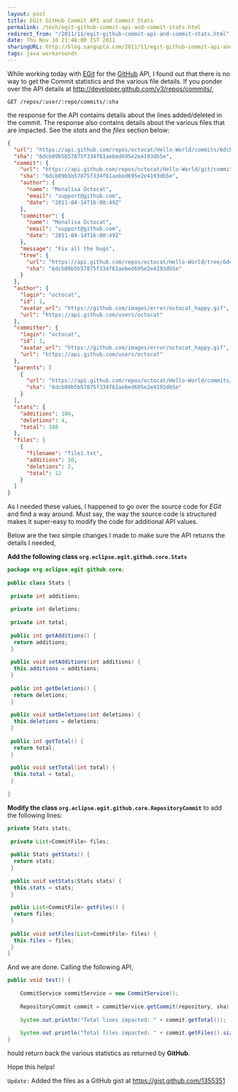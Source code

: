 ```yaml
---
layout: post
title: EGit GitHub Commit API and Commit Stats
permalink: /tech/egit-github-commit-api-and-commit-stats.html
redirect_from: "/2011/11/egit-github-commit-api-and-commit-stats.html"
date: Thu Nov 10 21:48:00 IST 2011
sharingURL: http://blog.sangupta.com/2011/11/egit-github-commit-api-and-commit-stats.html
tags: java workarounds
---
```


While working today with <a href="http://www.eclipse.org/egit">EGit</a> for the 
<a href="https://github.com">GitHub</a> API, I found out that there is no way to get the 
Commit statistics and the various file details. If you ponder over the API details at 
<a href="http://developer.github.com/v3/repos/commits/">http://developer.github.com/v3/repos/commits/</a>,

```text
GET /repos/:user/:repo/commits/:sha
```

the response for the API contains details about the lines added/deleted in the commit. The response 
also contains details about the various files that are impacted. See the *stats* and the *files* section below:

```json
{
  "url": "https://api.github.com/repos/octocat/Hello-World/commits/6dcb09b5b57875f334f61aebed695e2e4193db5e",
  "sha": "6dcb09b5b57875f334f61aebed695e2e4193db5e",
  "commit": {
    "url": "https://api.github.com/repos/octocat/Hello-World/git/commits/6dcb09b5b57875f334f61aebed695e2e4193db5e",
    "sha": "6dcb09b5b57875f334f61aebed695e2e4193db5e",
    "author": {
      "name": "Monalisa Octocat",
      "email": "support@github.com",
      "date": "2011-04-14T16:00:49Z"
    },
    "committer": {
      "name": "Monalisa Octocat",
      "email": "support@github.com",
      "date": "2011-04-14T16:00:49Z"
    },
    "message": "Fix all the bugs",
    "tree": {
      "url": "https://api.github.com/repos/octocat/Hello-World/tree/6dcb09b5b57875f334f61aebed695e2e4193db5e",
      "sha": "6dcb09b5b57875f334f61aebed695e2e4193db5e"
    }
  },
  "author": {
    "login": "octocat",
    "id": 1,
    "avatar_url": "https://github.com/images/error/octocat_happy.gif",
    "url": "https://api.github.com/users/octocat"
  },
  "committer": {
    "login": "octocat",
    "id": 1,
    "avatar_url": "https://github.com/images/error/octocat_happy.gif",
    "url": "https://api.github.com/users/octocat"
  },
  "parents": [
    {
      "url": "https://api.github.com/repos/octocat/Hello-World/commits/6dcb09b5b57875f334f61aebed695e2e4193db5e",
      "sha": "6dcb09b5b57875f334f61aebed695e2e4193db5e"
    }
  ],
  "stats": {
    "additions": 104,
    "deletions": 4,
    "total": 108
  },
  "files": [
    {
      "filename": "file1.txt",
      "additions": 10,
      "deletions": 2,
      "total": 12
    }
  ]
}
```

As I needed these values, I happened to go over the source code for *EGit* and find a way around. Must 
say, the way the source code is structured makes it super-easy to modify the code for additional API values.

Below are the two simple changes I made to make sure the API returns the details I needed,

**Add the following class `org.eclipse.egit.github.core.Stats`**

```java
package org.eclipse.egit.github.core;
 
public class Stats {
  
 private int additions;
  
 private int deletions;
  
 private int total;
 
 public int getAdditions() {
  return additions;
 }
 
 public void setAdditions(int additions) {
  this.additions = additions;
 }
 
 public int getDeletions() {
  return deletions;
 }
 
 public void setDeletions(int deletions) {
  this.deletions = deletions;
 }
 
 public int getTotal() {
  return total;
 }
 
 public void setTotal(int total) {
  this.total = total;
 }
 
}
```

**Modify the class `org.eclipse.egit.github.core.RepositoryCommit`** to add the following lines:

```java
private Stats stats;
  
 private List<CommitFile> files;
 
 public Stats getStats() {
  return stats;
 }
 
 public void setStats(Stats stats) {
  this.stats = stats;
 }
 
 public List<CommitFile> getFiles() {
  return files;
 }
 
 public void setFiles(List<CommitFile> files) {
  this.files = files;
 }
}
```

And we are done. Calling the following API,

```java
public void test() {
 
    CommitService commitService = new CommitService();
 
    RepositoryCommit commit = commitService.getCommit(repository, sha);
 
    System.out.println("Total lines impacted: " + commit.getTotal());
 
    System.out.println("Total files impacted: " + commit.getFiles().size());
}
```

hould return back the various statistics as returned by **GitHub**.

Hope this helps!

`Update:` Added the files as a GitHub gist at <a href="https://gist.github.com/1355351">https://gist.github.com/1355351</a>
